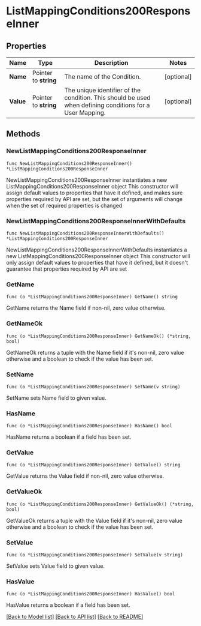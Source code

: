 # ListMappingConditions200ResponseInner

## Properties

Name | Type | Description | Notes
------------ | ------------- | ------------- | -------------
**Name** | Pointer to **string** | The name of the Condition. | [optional] 
**Value** | Pointer to **string** | The unique identifier of the condition. This should be used when defining conditions for a User Mapping. | [optional] 

## Methods

### NewListMappingConditions200ResponseInner

`func NewListMappingConditions200ResponseInner() *ListMappingConditions200ResponseInner`

NewListMappingConditions200ResponseInner instantiates a new ListMappingConditions200ResponseInner object
This constructor will assign default values to properties that have it defined,
and makes sure properties required by API are set, but the set of arguments
will change when the set of required properties is changed

### NewListMappingConditions200ResponseInnerWithDefaults

`func NewListMappingConditions200ResponseInnerWithDefaults() *ListMappingConditions200ResponseInner`

NewListMappingConditions200ResponseInnerWithDefaults instantiates a new ListMappingConditions200ResponseInner object
This constructor will only assign default values to properties that have it defined,
but it doesn't guarantee that properties required by API are set

### GetName

`func (o *ListMappingConditions200ResponseInner) GetName() string`

GetName returns the Name field if non-nil, zero value otherwise.

### GetNameOk

`func (o *ListMappingConditions200ResponseInner) GetNameOk() (*string, bool)`

GetNameOk returns a tuple with the Name field if it's non-nil, zero value otherwise
and a boolean to check if the value has been set.

### SetName

`func (o *ListMappingConditions200ResponseInner) SetName(v string)`

SetName sets Name field to given value.

### HasName

`func (o *ListMappingConditions200ResponseInner) HasName() bool`

HasName returns a boolean if a field has been set.

### GetValue

`func (o *ListMappingConditions200ResponseInner) GetValue() string`

GetValue returns the Value field if non-nil, zero value otherwise.

### GetValueOk

`func (o *ListMappingConditions200ResponseInner) GetValueOk() (*string, bool)`

GetValueOk returns a tuple with the Value field if it's non-nil, zero value otherwise
and a boolean to check if the value has been set.

### SetValue

`func (o *ListMappingConditions200ResponseInner) SetValue(v string)`

SetValue sets Value field to given value.

### HasValue

`func (o *ListMappingConditions200ResponseInner) HasValue() bool`

HasValue returns a boolean if a field has been set.


[[Back to Model list]](../README.md#documentation-for-models) [[Back to API list]](../README.md#documentation-for-api-endpoints) [[Back to README]](../README.md)



